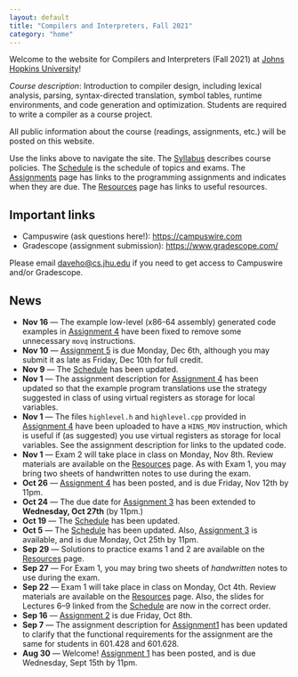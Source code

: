 ```yaml
---
layout: default
title: "Compilers and Interpreters, Fall 2021"
category: "home"
---
```


Welcome to the website for Compilers and Interpreters (Fall 2021) at <a
href="https://www.jhu.edu/">Johns Hopkins University</a>!

*Course description*: Introduction to compiler design, including lexical
analysis, parsing, syntax-directed translation, symbol tables, runtime
environments, and code generation and optimization. Students are required
to write a compiler as a course project.

All public information about the course (readings, assignments, etc.) will
be posted on this website.

Use the links above to navigate the site.  The [Syllabus](syllabus.html)
describes course policies. The [Schedule](schedule.html) is the schedule
of topics and exams.  The [Assignments](assignments.html) page has
links to the programming assignments and indicates when they are due.
The [Resources](resources.html) page has links to useful resources.

## Important links

* Campuswire (ask questions here!): <https://campuswire.com>
* Gradescope (assignment submission): <https://www.gradescope.com/>

Please email <daveho@cs.jhu.edu> if you need to get access to Campuswire
and/or Gradescope.

## News

* **Nov 16** — The example low-level (x86-64 assembly) generated code examples
  in [Assignment 4](assign/assign04.html) have been fixed to remove some
  unnecessary `movq` instructions.
* **Nov 10** — [Assignment 5](assign/assign05.html) is due Monday, Dec 6th, although
  you may submit it as late as Friday, Dec 10th for full credit.
* **Nov 9** — The [Schedule](schedule.html) has been updated.
* **Nov 1** — The assignment description for [Assignment 4](assign/assign04.html)
  has been updated so that the example program translations use the strategy
  suggested in class of using virtual registers as storage for local variables.
* **Nov 1** — The files `highlevel.h` and `highlevel.cpp` provided in
  [Assignment 4](assign/assign04.html) have been uploaded to have a
  `HINS_MOV` instruction, which is useful if (as suggested) you use
  virtual registers as storage for local variables.  See the
  assignment description for links to the updated code.
* **Nov 1** — Exam 2 will take place in class on Monday, Nov 8th.
  Review materials are available on the [Resources](resources.html) page.
  As with Exam 1, you may bring two sheets of handwritten notes to use
  during the exam.
* **Oct 26** — [Assignment 4](assign/assign04.html) has been posted,
  and is due Friday, Nov 12th by 11pm.
* **Oct 24** — The due date for [Assignment 3](assign/assign03.html)
  has been extended to **Wednesday, Oct 27th** (by 11pm.)
* **Oct 19** — The [Schedule](schedule.html) has been updated.
* **Oct 5** — The [Schedule](schedule.html) has been updated. Also,
  [Assignment 3](assign/assign03.html) is available, and is due Monday,
  Oct 25th by 11pm.
* **Sep 29** — Solutions to practice exams 1 and 2 are available on the
  [Resources](resources.html) page.
* **Sep 27** — For Exam 1, you may bring two sheets of *handwritten*
  notes to use during the exam.
* **Sep 22** — Exam 1 will take place in class on Monday, Oct
  4th. Review materials are available on the [Resources](resources.html)
  page. Also, the slides for Lectures 6–9 linked from the
  [Schedule](schedule.html) are now in the correct order.
* **Sep 16** — [Assignment 2](assign/assign02.html) is due Friday, Oct 8th.
* **Sep 7** — The assignment description for [Assignment1](assign/assign01.html)
  has been updated to clarify that the functional
  requirements for the assignment are the same for students in 601.428
  and 601.628.
* **Aug 30** — Welcome! [Assignment 1](assign/assign01.html) has been
  posted, and is due Wednesday, Sept 15th by 11pm.
